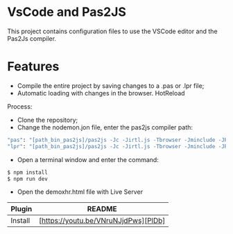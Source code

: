# VsCode and Pas2JS 

This project contains configuration files to use the VSCode editor and the Pas2Js compiler.

# Features

  - Compile the entire project by saving changes to a .pas or .lpr file;
  - Automatic loading with changes in the browser. HotReload

Process:
  - Clone the repository;
  - Change the nodemon.jon file, enter the pas2js compiler path:
  ```sh
"pas": "[path_bin_pas2js]/pas2js -Jc -Jirtl.js -Tbrowser -Jminclude -JRjs {{filename}}",
"lpr": "[path_bin_pas2js]/pas2js -Jc -Jirtl.js -Tbrowser -Jminclude -JRjs {{filename}} -Fu[path_pas2js]/trunk/packages/fcl-db"
``` 
       
  - Open a terminal window and enter the command:
  ```sh
$ npm install
$ npm run dev
```
- Open the demoxhr.html file with Live Server

| Plugin | README |
| ------ | ------ |
| Install | [https://youtu.be/VNruNJjdPws][PlDb] |

